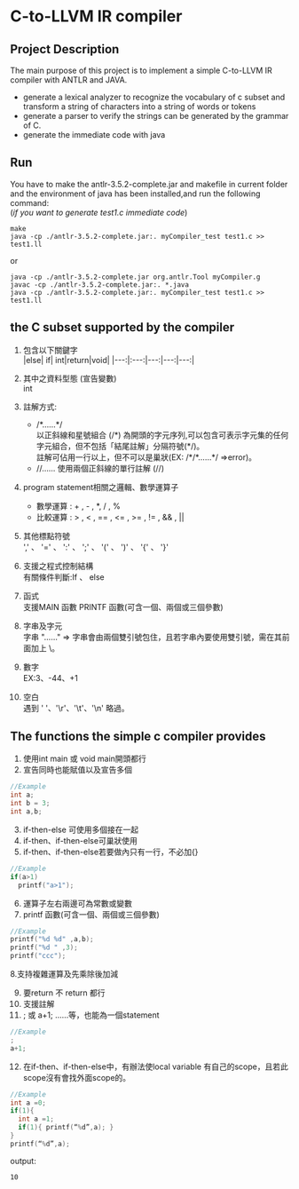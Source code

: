 # C-to-LLVM IR compiler
## Project Description  
 The main purpose of this project is to implement a simple C-to-LLVM IR compiler with ANTLR and JAVA.  
+ generate a lexical analyzer to recognize the vocabulary of c subset and transform a string of characters into a string of words or tokens 
+ generate a parser to verify the strings can be generated by the grammar of C.
+ generate the immediate code with java

## Run
You have to make the antlr-3.5.2-complete.jar and makefile in current folder and the environment of java has been installed,and run the following command:  
(*if you want to generate test1.c immediate code*)
```shell
make 
java -cp ./antlr-3.5.2-complete.jar:. myCompiler_test test1.c >> test1.ll
```
or  
```shell
java -cp ./antlr-3.5.2-complete.jar org.antlr.Tool myCompiler.g
javac -cp ./antlr-3.5.2-complete.jar:. *.java
java -cp ./antlr-3.5.2-complete.jar:. myCompiler_test test1.c >> test1.ll
```
## the C subset supported by the compiler
1.	包含以下關鍵字    
    |else| if| int|return|void|
    |---:|:---:|---:|---:|---:|

2. 其中之資料型態 (宣告變數)  
    int

3. 註解方式:  
    + /\*……\*/  
      以正斜線和星號組合 (/\*) 為開頭的字元序列,可以包含可表示字元集的任何字元組合，但不包括「結尾註解」分隔符號(\*/)。     
      註解可佔用一行以上，但不可以是巢狀(EX:	/\*/\*……\*/   =>error)。  
    + //……
    使用兩個正斜線的單行註解 (//)

4. program statement相關之邏輯、數學運算子  
    + 數學運算 : + , - , \*, / , % 
    + 比較運算 : > , < , == , <= , >= , != , && , || 

5. 其他標點符號  
    ',' 、 '='  、 ':' 、 ';' 、 '(' 、 ')' 、 '{' 、 '}' 

6. 支援之程式控制結構  
    有關條件判斷:If 、 else 

7. 函式   
    支援MAIN 函數 
    PRINTF 函數(可含一個、兩個或三個參數)

8. 字串及字元  
    字串 "……" => 字串會由兩個雙引號包住，且若字串內要使用雙引號，需在其前面加上 \。  

9. 數字    
    EX:3、-44、+1

10. 空白  
    遇到 ' '、'\r'、'\t'、'\n' 略過。 



## The functions the simple c compiler provides
1. 使用int main 或 void main開頭都行  
2. 宣告同時也能賦值以及宣告多個  
  ```C  
  //Example
  int a;    
  int b = 3;    
  int a,b;    
  ```
3. if-then-else 可使用多個接在一起  
4. if-then、if-then-else可巢狀使用  
5.  if-then、if-then-else若要做內只有一行，不必加{} 
  ```C
  //Example
  if(a>1) 
    printf("a>1"); 
  ```
6. 運算子左右兩邊可為常數或變數
7. printf 函數(可含一個、兩個或三個參數)   
  ```C
  //Example
  printf("%d %d" ,a,b);  
  printf("%d " ,3);  
  printf("ccc");  
  ```

8.支持複雜運算及先乘除後加減

9. 要return 不 return 都行  
10. 支援註解  
11. ; 或 a+1; ……等，也能為一個statement 
  ```C
  //Example
  ;
  a+1;
  ```
12. 在if-then、if-then-else中，有辦法使local variable 有自己的scope，且若此scope沒有會找外面scope的。  
  ```C
  //Example
  int a =0;
  if(1){
    int a =1;
    if(1){ printf(“%d”,a); }
  }
  printf(“%d”,a); 
  ```
output: 
  ```shell
  10
  ```

